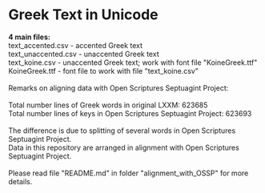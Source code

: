 # Greek Text in Unicode

<b>4 main files:</b><br />
text_accented.csv - accented Greek text<br />
text_unaccented.csv - unaccented Greek text<br />
text_koine.csv - unaccented Greek text; work with font file "KoineGreek.ttf"<br />
KoineGreek.ttf - font file to work with file "text_koine.csv"<br />
<br />
Remarks on aligning data with Open Scriptures Septuagint Project:<br />
<br />
Total number lines of Greek words in original LXXM: 623685<br />
Total number lines of keys in Open Scriptures Septuagint Project: 623693<br />
<br />
The difference is due to splitting of several words in Open Scriptures Septuagint Project.<br />
Data in this repository are arranged in alignment with Open Scriptures Septuagint Project.<br />
<br />
Please read file "README.md" in folder "alignment_with_OSSP" for more details.

